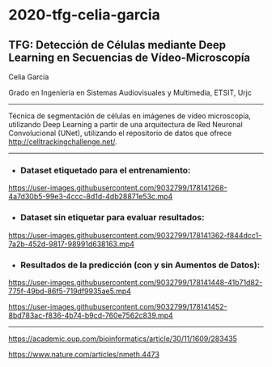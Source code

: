 # 2020-tfg-celia-garcia
## TFG: Detección de Células mediante Deep Learning en Secuencias de Vídeo-Microscopía
Celia García

Grado en Ingeniería en Sistemas Audiovisuales y Multimedia, ETSIT, Urjc


------------------------

Técnica de segmentación de células en imágenes de vídeo microscopía, utilizando Deep Learning a partir de una arquitectura de Red Neuronal Convolucional (UNet), utilizando el repositorio de datos que ofrece http://celltrackingchallenge.net/.


------------------------

* ### Dataset etiquetado para el entrenamiento:

https://user-images.githubusercontent.com/9032799/178141268-4a7d30b5-99e3-4ccc-8d1d-4db28871e53c.mp4


* ### Dataset sin etiquetar para evaluar resultados:


https://user-images.githubusercontent.com/9032799/178141362-f844dcc1-7a2b-452d-9817-98991d638163.mp4


* ### Resultados de la predicción (con y sin Aumentos de Datos):


https://user-images.githubusercontent.com/9032799/178141448-41b71d82-775f-49bd-86f5-719df9935ae5.mp4


https://user-images.githubusercontent.com/9032799/178141452-8bd783ac-f836-4b74-b9cd-760e7562c839.mp4


--------------------

https://academic.oup.com/bioinformatics/article/30/11/1609/283435

https://www.nature.com/articles/nmeth.4473
